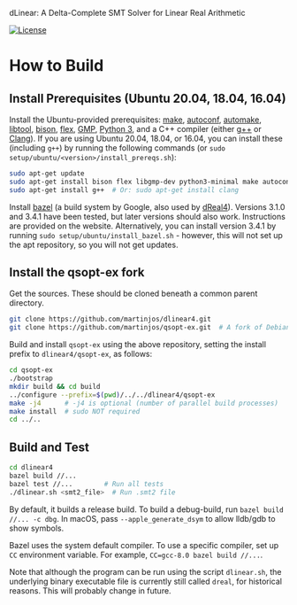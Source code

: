 dLinear: A Delta-Complete SMT Solver for Linear Real Arithmetic

[![License](https://img.shields.io/badge/License-Apache%202.0-blue.svg)](https://opensource.org/licenses/Apache-2.0)


How to Build
============

Install Prerequisites (Ubuntu 20.04, 18.04, 16.04)
--------------------------------------------------

Install the Ubuntu-provided prerequisites: [make](https://www.gnu.org/software/make), [autoconf](https://www.gnu.org/software/autoconf), [automake](https://www.gnu.org/software/automake), [libtool](https://www.gnu.org/software/libtool), [bison](https://www.gnu.org/software/bison), [flex](https://www.gnu.org/software/flex), [GMP](https://gmplib.org/), [Python 3](https://www.python.org/), and a C++ compiler (either [g++](https://www.gnu.org/software/gcc) or [Clang](https://clang.llvm.org/)).
If you are using Ubuntu 20.04, 18.04, or 16.04, you can install these (including `g++`) by running the following commands (or `sudo setup/ubuntu/<version>/install_prereqs.sh`):

```bash
sudo apt-get update
sudo apt-get install bison flex libgmp-dev python3-minimal make autoconf automake libtool
sudo apt-get install g++  # Or: sudo apt-get install clang
```

Install [bazel](https://bazel.build) (a build system by Google, also used by [dReal4](https://github.com/dreal/dreal4)).
Versions 3.1.0 and 3.4.1 have been tested, but later versions should also work.
Instructions are provided on the website.
Alternatively, you can install version 3.4.1 by running `sudo setup/ubuntu/install_bazel.sh` - however, this will not set up the apt repository, so you will not get updates.


Install the qsopt-ex fork
-------------------------

Get the sources.
These should be cloned beneath a common parent directory.

```bash
git clone https://github.com/martinjos/dlinear4.git
git clone https://github.com/martinjos/qsopt-ex.git  # A fork of Debian/Ubuntu version 2.5.10.3-2
```

Build and install `qsopt-ex` using the above repository, setting the install prefix to `dlinear4/qsopt-ex`, as follows:

```bash
cd qsopt-ex
./bootstrap
mkdir build && cd build
../configure --prefix=$(pwd)/../../dlinear4/qsopt-ex
make -j4      # -j4 is optional (number of parallel build processes)
make install  # sudo NOT required
cd ../..
```


Build and Test
--------------

```bash
cd dlinear4
bazel build //...
bazel test //...        # Run all tests
./dlinear.sh <smt2_file>  # Run .smt2 file
```

By default, it builds a release build. To build a debug-build, run
`bazel build //... -c dbg`. In macOS, pass `--apple_generate_dsym` to
allow lldb/gdb to show symbols.

Bazel uses the system default compiler. To use a specific compiler,
set up `CC` environment variable. For example, `CC=gcc-8.0 bazel build
//...`.

Note that although the program can be run using the script `dlinear.sh`, the underlying binary executable file is currently still called `dreal`, for historical reasons.
This will probably change in future.

